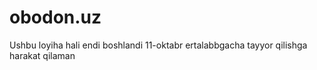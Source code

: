 # obodon.uz

Ushbu loyiha hali endi boshlandi 11-oktabr ertalabbgacha tayyor qilishga harakat qilaman
